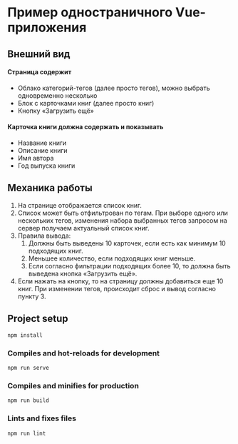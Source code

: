 # Пример одностраничного Vue-приложения 

## Внешний вид
#### Страница содержит
- Облако категорий-тегов (далее просто тегов), можно выбрать одновременно несколько
- Блок с карточками книг (далее просто книг)
- Кнопку «Загрузить ещё»

#### Карточка книги должна содержать и показывать

- Название книги
- Описание книги
- Имя автора
- Год выпуска книги
## Механика работы

1. На странице отображается список книг.
2. Список может быть отфильтрован по тегам. При выборе одного или нескольких тегов, изменения набора выбранных тегов запросом на сервер получаем актуальный список книг.
3. Правила вывода:
   1. Должны быть выведены 10 карточек, если есть как минимум 10 подходящих книг.
   2. Меньшее количество, если подходящих книг меньше.
   3. Если согласно фильтрации подходящих более 10, то должна быть выведена кнопка «Загрузить ещё».
4. Если нажать на кнопку, то на страницу должны добавиться еще 10 книг. При изменении тегов, происходит сброс и вывод согласно пункту 3.


## Project setup
```
npm install
```

### Compiles and hot-reloads for development
```
npm run serve
```

### Compiles and minifies for production
```
npm run build
```

### Lints and fixes files
```
npm run lint
```

